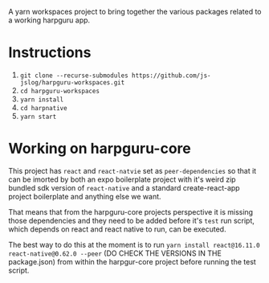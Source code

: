 A yarn workspaces project to bring together the various packages related to a working harpguru app.

# Instructions
1. `git clone --recurse-submodules https://github.com/js-jslog/harpguru-workspaces.git`
1. `cd harpguru-workspaces`
1. `yarn install`
1. `cd harpnative`
1. `yarn start`

# Working on harpguru-core
This project has `react` and `react-natvie` set as `peer-dependencies` so that it can be imorted by both an expo boilerplate project with it's
weird zip bundled sdk version of `react-native` and a standard create-react-app project boilerplate and anything else we want.

That means that from the harpguru-core projects perspective it is missing those dependencies and they need to be added before it's `test` run
script, which depends on react and react native to run, can be executed.

The best way to do this at the moment is to run `yarn install react@16.11.0 react-native@0.62.0 --peer` (DO CHECK THE VERSIONS IN THE package.json)
from within the harpgur-core project before running the test script.
